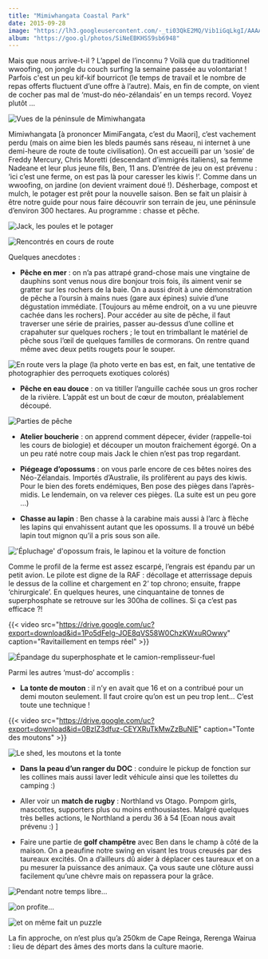```yaml
---
title: "Mimiwhangata Coastal Park"
date: 2015-09-28
image: "https://lh3.googleusercontent.com/-_ti03QkE2MQ/Vib1iGqLkgI/AAAAAAAAJew/fsnDwVQO57M/s912-Ic42/upload_-1.jpg"
album: "https://goo.gl/photos/SiNeEBKHSS9sb6948"
---
```


Mais que nous arrive-t-il ? L’appel de l’inconnu ? Voilà que du traditionnel wwoofing, on jongle du couch surfing la semaine passée au volontariat ! Parfois c'est un peu kif-kif bourricot (le temps de travail et le nombre de repas offerts fluctuent d’une offre à l’autre). Mais, en fin de compte, on vient de cocher pas mal de ‘must-do néo-zélandais’ en un temps record. Voyez plutôt …

![Vues de la péninsule de Mimiwhangata](https://lh3.googleusercontent.com/-2x7y660JiOA/Vibxz0pBiSI/AAAAAAAAJRg/eXAAS-8Ymuw/s912-Ic42/upload_-1.jpg)

Mimiwhangata [à prononcer MimiFangata, c’est du Maori], c’est vachement perdu (mais on aime bien les bleds paumés sans réseau, ni internet à une demi-heure de route de toute civilisation). On est accueilli par un ‘sosie’ de Freddy Mercury, Chris Moretti (descendant d’immigrés italiens), sa femme Nadeane et leur plus jeune fils, Ben, 11 ans. D’entrée de jeu on est prévenu : ‘ici c’est une ferme, on est pas là pour caresser les kiwis !’. Comme dans un wwoofing, on jardine (on devient vraiment doué !). Désherbage, compost et mulch, le potager est prêt pour la nouvelle saison. Ben se fait un plaisir à être notre guide pour nous faire découvrir son terrain de jeu, une péninsule d’environ 300 hectares. Au programme : chasse et pêche.

![Jack, les poules et le potager](https://lh3.googleusercontent.com/-ZTHX_5fFjso/VibyJgBay1I/AAAAAAAAJSY/5PP1Gr40sWQ/s912-Ic42/upload_-1.jpg)

![Rencontrés en cours de route](https://lh3.googleusercontent.com/-GnUcvNPeSNA/VibyAIgF5aI/AAAAAAAAJSA/9Uwu-loAFGg/s912-Ic42/upload_-1.jpg)

Quelques anecdotes :

- **Pêche en mer** : on n’a pas attrapé grand-chose mais une vingtaine de dauphins sont venus nous dire bonjour trois fois, ils aiment venir se gratter sur les rochers de la baie. On a aussi droit à une démonstration de pêche a l’oursin à mains nues (gare aux épines) suivie d’une dégustation immédiate. [Toujours au même endroit, on a vu une pieuvre cachée dans les rochers]. Pour accéder au site de pêche, il faut traverser une série de prairies, passer au-dessus d’une colline et crapahuter sur quelques rochers ; le tout en trimballant le matériel de pêche sous l’œil de quelques familles de cormorans. On rentre quand même avec deux petits rougets pour le souper.

![En route vers la plage (la photo verte en bas est, en fait, une tentative de photographier des perroquets exotiques colorés)](https://lh3.googleusercontent.com/-x37IQWNwiMQ/Vibx9pRo0yI/AAAAAAAAJR4/_hm0U0crfC0/s912-Ic42/upload_-1.jpg)

- **Pêche en eau douce** : on va titiller l’anguille cachée sous un gros rocher de la rivière. L’appât est un bout de cœur de mouton, préalablement découpé.

![Parties de pêche](https://lh3.googleusercontent.com/-XSTbt3I5Afk/VibyDYOkd-I/AAAAAAAAJSI/boIJnbc7LLs/s912-Ic42/upload_-1.jpg)

- **Atelier boucherie** : on apprend comment dépecer, évider (rappelle-toi les cours de biologie) et découper un mouton fraichement égorgé. On a un peu raté notre coup mais Jack le chien n’est pas trop regardant.

- **Piégeage d’opossums** : on vous parle encore de ces bêtes noires des Néo-Zélandais. Importés d’Australie, ils prolifèrent au pays des kiwis. Pour le bien des forets endémiques, Ben pose des pièges dans l’après-midis. Le lendemain, on va relever ces pièges. (La suite est un peu gore …)

- **Chasse au lapin** : Ben chasse à la carabine mais aussi à l’arc à flèche les lapins qui envahissent autant que les opossums. Il a trouvé un bébé lapin tout mignon qu’il a pris sous son aile.

!['Épluchage' d'opossum frais, le lapinou et la voiture de fonction](https://lh3.googleusercontent.com/-oslKArtl6vE/VibyGpJ2jfI/AAAAAAAAJSQ/yO0_9UwsgaM/s912-Ic42/upload_-1.jpg)

Comme le profil de la ferme est assez escarpé, l’engrais est épandu par un petit avion. Le pilote est digne de la RAF : décollage et atterrissage depuis le dessus de la colline et chargement en 2’ top chrono; ensuite, frappe ‘chirurgicale’. En quelques heures, une cinquantaine de tonnes de superphosphate se retrouve sur les 300ha de collines. Si ça c’est pas efficace ?!

{{< video src="https://drive.google.com/uc?export=download&id=1Po5dFelg-JOE8qVS58W0ChzKWxuROwwy" caption="Ravitaillement en temps réel" >}}

![Épandage du superphosphate et le camion-remplisseur-fuel](https://lh3.googleusercontent.com/-zqT9y5zp6KI/VibySq6v-JI/AAAAAAAAJSw/JGTDYLroXRU/s912-Ic42/upload_-1.jpg)

Parmi les autres ‘must-do’ accomplis :

- **La tonte de mouton** : il n’y en avait que 16 et on a contribué pour un demi mouton seulement. Il faut croire qu’on est un peu trop lent… C’est toute une technique !

{{< video src="https://drive.google.com/uc?export=download&id=0BzIZ3dfuz-CEYXRuTkMwZzBuNlE" caption="Tonte des moutons" >}}

![Le shed, les moutons et la tonte](https://lh3.googleusercontent.com/-FhwjWacsHDQ/VibyQBd1zPI/AAAAAAAAJSo/RudCCC_AwfY/s912-Ic42/upload_-1.jpg)

- **Dans la peau d’un ranger du DOC** : conduire le pickup de fonction sur les collines mais aussi laver ledit véhicule ainsi que les toilettes du camping :)

- Aller voir un **match de rugby** : Northland vs Otago. Pompom girls, mascottes, supporters plus ou moins enthousiastes. Malgré quelques très belles actions, le Northland a perdu 36 à 54 [Eoan nous avait prévenu :) ]

- Faire une partie de **golf champêtre** avec Ben dans le champ à côté de la maison. On a peaufine notre swing en visant les trous creusés par des taureaux excités. On a d’ailleurs dû aider à déplacer ces taureaux et on a pu mesurer la puissance des animaux. Ça vous saute une clôture aussi facilement qu’une chèvre mais on repassera pour la grâce.

![Pendant notre temps libre...](https://lh3.googleusercontent.com/-X4oCVJUHn94/Vibx5iAsS2I/AAAAAAAAJRw/vBd92ilTup0/s912-Ic42/upload_-1.jpg)

![on profite...](https://lh3.googleusercontent.com/-bqdshv5AiPw/Vibx26qAiJI/AAAAAAAAJRo/3EtCdzAz-Us/s912-Ic42/upload_-1.jpg)

![et on même fait un puzzle](https://lh3.googleusercontent.com/-sf6k2oUHUpc/VibyNIxth9I/AAAAAAAAJSg/-ZvfpvLGhYg/s912-Ic42/upload_-1.jpg)

La fin approche, on n’est plus qu’a 250km de Cape Reinga, Rerenga Wairua : lieu de départ des âmes des morts dans la culture maorie.
